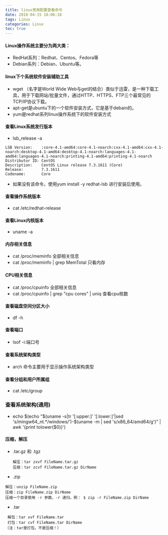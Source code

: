 ```yaml
---
title: linux常用配置查看命令
date: 2018-04-15 18:06:18
tags: Linux
categories: Linux
toc: true
---
```


#### Linux操作系统主要分为两大类：

- RedHat系列：Redhat、Centos、Fedora等
- Debian系列：Debian、Ubuntu等。
<!-- more -->

#### linux下个系统软件安装辅助工具
- wget （名字是World Wide Web与get的结合）类似于迅雷，是一种下载工具，用于下载网站/批量文件，通过HTTP、HTTPS、FTP三个最常见的TCP/IP协议下载。
- apt-get是ubuntu下的一个软件安装方式，它是基于debain的。
- yum是redhat系列linux操作系统下的软件安装方式
#### 查看Linux系统发行版本

- lsb_release -a

```
LSB Version:    :core-4.1-amd64:core-4.1-noarch:cxx-4.1-amd64:cxx-4.1-noarch:desktop-4.1-amd64:desktop-4.1-noarch:languages-4.1-amd64:languages-4.1-noarch:printing-4.1-amd64:printing-4.1-noarch
Distributor ID: CentOS
Description:    CentOS Linux release 7.3.1611 (Core) 
Release:        7.3.1611
Codename:       Core
```
- 如果没有该命令，使用yum install -y redhat-lsb 进行安装后使用。
#### 查看操作系统版本
- cat /etc/redhat-release
#### 查看Linux内核版本
- uname -a

#### 内存相关信息
- cat /proc/meminfo 全部相关信息
- cat /proc/meminfo | grep MemTotal 只看内存

#### CPU相关信息
- cat /proc/cpuinfo 全部相关信息
- cat /proc/cpuinfo | grep "cpu cores" | uniq  查看cpu核数

#### 查看磁盘空间分区大小
- df -h

#### 查看端口
- lsof -i:端口号

#### 查看系统架构类型
- arch 命令主要用于显示操作系统架构类型

#### 查看分组和用户所属组

- cat /etc/group

### **查看系统架构(通用)**
- echo $(echo "$(uname -s|tr '[:upper:]' '[:lower:]'|sed 's/mingw64_nt.*/windows/')-$(uname -m | sed 's/x86_64/amd64/g')" | awk '{print tolower($0)}')

#### 压缩，解压
- .tar.gz 和 .tgz

```
　　解压：tar zxvf FileName.tar.gz
　　压缩：tar zcvf FileName.tar.gz DirName
```
- .zip

```
解压：unzip FileName.zip
压缩：zip FileName.zip DirName
压缩一个目录使用 -r 参数，-r 递归。例： $ zip -r FileName.zip DirName
```
- .tar

```
 解包：tar xvf FileName.tar
 打包：tar cvf FileName.tar DirName
（注：tar是打包，不是压缩！）
```